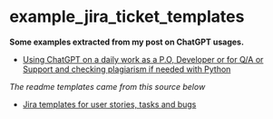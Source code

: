 # example_jira_ticket_templates

**Some examples extracted from my post on ChatGPT usages.**

- [Using ChatGPT on a daily work as a P.O, Developer or for Q/A or Support and checking plagiarism if needed with Python](https://flaven.fr/2023/02/using-chatgpt-on-a-daily-work-as-a-p-o-developer-or-for-q-a-or-support-and-checking-plagiarism-if-needed-with-python/)

_The readme templates came from this source below_


- [Jira templates for user stories, tasks and bugs](https://blog.codecentric.de/jira-template-user-story-tasks-bugs)



